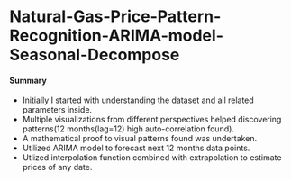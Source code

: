 # Natural-Gas-Price-Pattern-Recognition-ARIMA-model-Seasonal-Decompose

#### Summary
- Initially I started with understanding the dataset and all related parameters inside.
- Multiple visualizations from different perspectives helped discovering patterns(12 months(lag=12) high auto-correlation found).
- A mathematical proof to visual patterns found was undertaken.
- Utilized ARIMA model to forecast next 12 months data points.
- Utlized interpolation function combined with extrapolation to estimate prices of any date.
